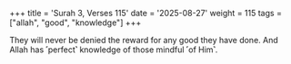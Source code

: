 +++
title = 'Surah 3, Verses 115'
date = '2025-08-27'
weight = 115
tags = ["allah", "good", "knowledge"]
+++

They will never be denied the reward for any good they have done. And Allah has ˹perfect˺ knowledge of those mindful ˹of Him˺.